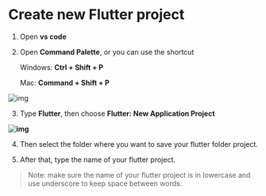 # Create new Flutter project



1. Open **vs code** 

2. Open **Command Palette**, or you can use the shortcut

   Windows: **Ctrl + Shift + P**       

   Mac: **Command + Shift + P**

![img](https://lh5.googleusercontent.com/VwZI0144QyrgOwuK49U4x39gfwJOiq3baOIk6YYc_HdRbw188vSBxFZSB0bgYUp5NjxMEXxJ3MiyuQAEln_gphbDJ6TptwB7dDvNzCzp0gxVwBL4P3QQntgDbzm3p2x6m04siP-T)





3. Type **Flutter**, then choose **Flutter: New Application Project**

**![img](https://lh4.googleusercontent.com/jyV_1g-v9FEkbgImN3qZ11ReOGcwAy_BgTcJM6ZW4oRKtfekQGEmAZGcYvSdRDrkixT4va1r6BWZFq5tTfne5YyC-CXaTsZLQwL9xqtqJ9evnspiPC2bIXbaJpXhD_dTHYPvor_Y)**





4. Then select the folder where you want to save your flutter folder project.



5. After that, type the name of your flutter project.

> Note: make sure the name of your flutter project is in lowercase and use underscore to keep space between words.



